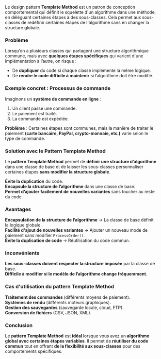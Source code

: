 ﻿Le design pattern **Template Method** est un patron de conception comportemental qui définit le squelette d'un algorithme dans une méthode, en déléguant certaines étapes à des sous-classes. Cela permet aux sous-classes de redéfinir certaines étapes de l'algorithme sans en changer la structure globale.

### **Problème**  
Lorsqu’on a plusieurs classes qui partagent une structure algorithmique commune, mais avec **quelques étapes spécifiques** qui varient d'une implémentation à l’autre, on risque :  
- De **dupliquer** du code si chaque classe implémente la même logique.  
- De **rendre le code difficile à maintenir** si l’algorithme doit être modifié.  

### **Exemple concret : Processus de commande**  
Imaginons un **système de commande en ligne** :  
1. Un client passe une commande.  
2. Le paiement est traité.  
3. La commande est expédiée.  

**Problème** : Certaines étapes sont communes, mais la manière de traiter le paiement **(carte bancaire, PayPal, crypto-monnaie, etc.)** varie selon le type de commande.  

### **Solution avec le Pattern Template Method**  
Le **pattern Template Method** permet de **définir une structure d’algorithme** dans une classe de base et de laisser les sous-classes personnaliser certaines étapes **sans modifier la structure globale**.  

**Évite la duplication** du code.  
**Encapsule la structure de l’algorithme** dans une classe de base.  
**Permet d’ajouter facilement de nouvelles variantes** sans toucher au reste du code.  

### **Avantages**
**Encapsulation de la structure de l’algorithme** → La classe de base définit la logique globale.  
**Facilité d'ajout de nouvelles variantes** → Ajouter un nouveau mode de paiement sans modifier `ProcessOrder()`.  
**Évite la duplication de code** → Réutilisation du code commun.  

### **Inconvénients**
**Les sous-classes doivent respecter la structure imposée** par la classe de base.  
**Difficile à modifier si le modèle de l’algorithme change fréquemment**.  

### **Cas d'utilisation du pattern Template Method**
**Traitement des commandes** (différents moyens de paiement).  
**Systèmes de rendu** (différents moteurs graphiques).  
**Gestion des sauvegardes** (sauvegarde locale, cloud, FTP).  
**Conversion de fichiers** (CSV, JSON, XML).  

### **Conclusion**
Le **pattern Template Method** est **idéal** lorsque vous avez un **algorithme global avec certaines étapes variables**. Il permet de **réutiliser du code commun** tout en offrant **de la flexibilité aux sous-classes** pour des comportements spécifiques.
